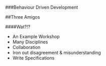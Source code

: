 ###Behaviour Driven Development

##Three Amigos

####Wat?!?

* An Example Workshop
* Many Disciplines
* Collaboration
* Iron out disagreement & misunderstanding
* Write Specifications
